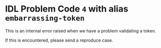 # IDL Problem Code `4` with alias `embarrassing-token`

This is an internal error raised when we have a problem validating a token.

If this is encountered, please send a reproduce case.
